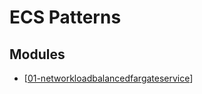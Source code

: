 # ECS Patterns

Modules
---

- [[01-networkloadbalancedfargateservice]]

[//begin]: # "Autogenerated link references for markdown compatibility"
[01-networkloadbalancedfargateservice]: 01-networkloadbalancedfargateservice.md "NetworkLoadBalancedFargateService"
[//end]: # "Autogenerated link references"